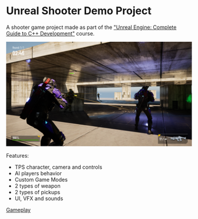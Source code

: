 # Unreal Shooter Demo Project

A shooter game project made as part of the ["Unreal Engine: Complete Guide to C++ Development"](https://www.udemy.com/course/unrealengine/?couponCode=KEEPLEARNING) course.

<img src="Screenshots/Screenshot_1.png" width = "950">

Features:
- TPS character, camera and controls
- AI players behavior
- Custom Game Modes
- 2 types of weapon
- 2 types of pickups
- UI, VFX and sounds

[Gameplay](https://drive.google.com/file/d/1fI63SLGc6TLcUD8osuTyy0YZ2kdydRLY/view?usp=sharing)
